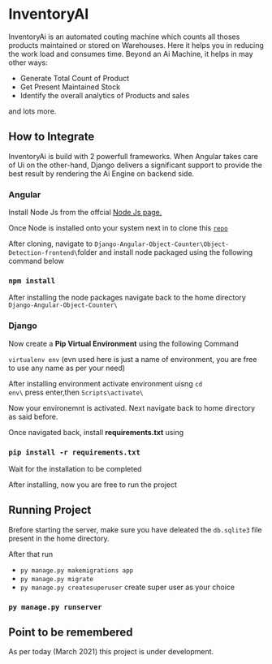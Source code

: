 <h1>InventoryAI</h1>

InventoryAi is an automated couting machine which counts all thoses products maintained or stored on Warehouses. Here it helps you in reducing the work load and consumes time.
Beyond an Ai Machine, it helps in may other ways:
<ul>
<li>Generate Total Count of Product</li>
<li>Get Present Maintained Stock</li>
<li>Identify the overall analytics of Products and sales</li>
</ul>
and lots more.

<h2>How to Integrate</h2>

InventoryAi is build with 2 powerfull frameworks. When Angular takes care of Ui on the other-hand, Django delivers a significant support to provide the best result by rendering the Ai Engine on backend side.

<h3>Angular</h3>

Install Node Js from the offcial [Node Js page.](https://nodejs.org/en/download/)

Once Node is installed onto your system next in to clone this <code>[repo](https://github.com/haiiamnikhil/InventoryAi.git)</code>

After cloning, navigate to <code>Django-Angular-Object-Counter\\Object-Detection-frontend\\</code>folder and install node packaged using the following command below

<h3><code>npm install</code></h3>

After installing the node packages navigate back to the home directory <code>Django-Angular-Object-Counter\\</code>

<h3>Django</h3>

Now create a **Pip Virtual Environment** using the following Command

<code>virtualenv env</code> (evn used here is just a name of environment, you are free to use any name as per your need)

After installing environment activate environment uisng <code>cd env\\</code> press enter,then <code>Scripts\\activate\\</code>

Now your environemnt is activated. Next navigate back to home directory as said before.

Once navigated back, install **requirements.txt** using

<h3><code>pip install -r requirements.txt</code></h3>

Wait for the installation to be completed

After installing, now you are free to run the project

<h2>Running Project</h2>

Brefore starting the server, make sure you have deleated the <code>db.sqlite3</code> file present in the home directory.

After that run

<ul>
<li>
  <code>py manage.py makemigrations app</code>
 </li>
  <li>
    <code>py manage.py migrate</code>
  </li>
  <li>
    <code>py manage.py createsuperuser</code> create super user as your choice
  </li>
</ul>

<h3><code>py manage.py runserver</code></h3>

<h2>Point to be remembered</h2>

As per today (March 2021) this project is under development.
